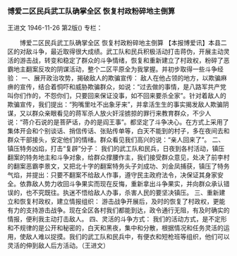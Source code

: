 ### 博爱二区民兵武工队确掌全区  恢复村政粉碎地主倒算
王进文
1946-11-26
第2版()
专栏：

　　博爱二区民兵武工队确掌全区
    恢复村政粉碎地主倒算
    【本报博爱讯】本县二区的对敌斗争，最近取得很大成绩。武工队和民兵积极活动打击蒋伪，开展主动灵活的游击战，转变和稳定了群众的斗争情绪，恢复和重新建立了村政权，粉碎了恶霸地主翻案反攻的阴谋活动，整个二区平原全为我掌握。并初步取得一些斗争经验：
    一、展开政治攻势，揭破敌人的欺骗宣传：
    敌人在他占领的地方，以欺骗麻痹的宣传，结合着恫吓和威胁欺骗群众，如说：“过去做的事情，是八路军共产党叫你们作的，不怨你们，只要回来保证没事，如不回来要杀全家”。针对着敌人的欺骗宣传，我们提出：“狗嘴里吐不出象牙来”，并拿活生生的事实揭发敌人欺骗阴谋，又以群众亲眼看见的蒋军杀人放火奸淫掳掠的罪行来教育群众，不少人说：“蒋介石说的是菩萨话，办的是阎王事”。都坚定了斗争决心。在方式上采用了集体开会和个别谈话、捎信传话、张贴传单等，白天不能到的村子，多在夜间去和群众干部接头，安定他们的情绪。群众看见我们高兴的说：“亲人回来了”。
    二、镇压特务凶焰，打击“复辟”分子：
    我们的武工队和民兵，日夜到各村活动，镇压翻案的特务地主和斗争对象，给群众撑腰作主，我们接受群众意见，处决了前李村的翻案恶霸李景文，又把北十字的翻案特务头子刘成功、刘金凤捕获，镇压了特务气焰，并提出：只要不翻案不给敌人作事，遵守民主政府法令，决保证其身家安全。依靠敌人势力收回斗争果实而现在反悔，重新拿出斗争果实，并向群众承认错误的，也不究既往。执迷不悟给敌人办事，杀害人民的要坚决镇压。
    三、重新建立和恢复村政权，建立情报组织：
    游击战争开展后，及时的恢复了村政权，更能有力的支持游击战争。现在全区各村我们都能到达，政令通行无阻，有及时确实的情报，便利我主动打击敌人。
    四、灵活的斗争方式：
    我们的活动方式，是不定形和不规律的是公开和秘密的，白天和黑夜，集中和分散，根据情况和任务灵活的运用，使敌人难以捉摸。我们的武工队和民兵中，有便衣和短枪班等组织，他们可以灵活的伸到敌人后方活动。（王进文）
